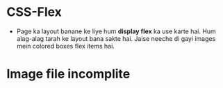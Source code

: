 # CSS-Flex

- Page ka layout banane ke liye hum **display flex** ka use karte hai. Hum alag-alag tarah ke layout bana sakte hai. Jaise neeche di gayi images mein colored boxes flex items hai.

# Image file incomplite
